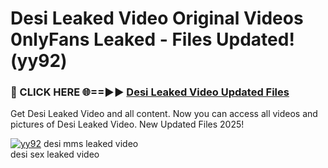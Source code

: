 # Desi Leaked Video Original Videos 0nlyFans Leaked - Files Updated! (yy92)

<h3>🔴 CLICK HERE 🌐==►► <a href="https://tinyurl.com/3hn5wdd3" rel="nofollow">Desi Leaked Video Updated Files</a></h3>

Get Desi Leaked Video and all content. Now you can access all videos and pictures of Desi Leaked Video. New Updated Files 2025!

[![yy92](https://i.imgur.com/4HnBqBT.gif)](https://tinyurl.com/3hn5wdd3)
desi mms leaked video<br>
desi sex leaked video